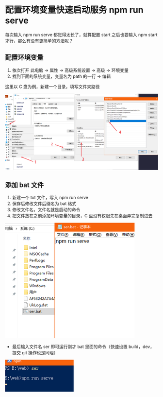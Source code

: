 # 配置环境变量快速启动服务 npm run serve

每次输入 npm run serve 都觉得太长了，就算配置 start 之后也要输入 npm start 才行，那么有没有更简单的方法呢？

## 配置环境变量

1. 依次打开 此电脑 -> 属性 -> 高级系统设置 -> 高级 -> 环境变量
2. 找到下面的系统变量，变量名为 path 的一行 -> 编辑

这里以 C 盘为例，新建一个目录，填写文件夹路径

![配置环境变量](./img/环境变量快速启动/配置环境变量.png)

## 添加 bat 文件

1. 新建一个 txt 文件，写入 npm run serve
2. 保存后修改文件后缀名为 bat 格式
3. 修改文件名，文件名就是启动的命令
4. 把文件放在之前添加环境变量的目录，C 盘没有权限先在桌面弄完复制进去

![bat文件](./img/环境变量快速启动/bat.png)

- 最后输入文件名 ser 即可运行刚才 bat 里面的命令（快速设置 build，dev，提交 git 操作也是同理）

![bat文件](./img/环境变量快速启动/ser.png)
